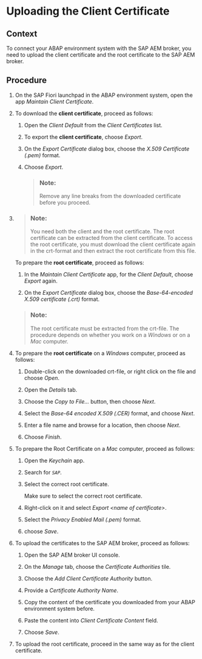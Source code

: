 <!-- loioe624ceabc64e49c2b6218e80dce815e5 -->

# Uploading the Client Certificate



## Context

To connect your ABAP environment system with the SAP AEM broker, you need to upload the client certificate and the root certificate to the SAP AEM broker.



## Procedure

1.  On the SAP Fiori launchpad in the ABAP environment system, open the app *Maintain Client Certificate*.

2.  To download the **client certificate**, proceed as follows:

    1.  Open the *Client Default* from the *Client Certificates* list.

    2.  To export the **client certificate**, choose *Export*.

    3.  On the *Export Certificate* dialog box, choose the *X.509 Certificate \(.pem\)* format.

    4.  Choose *Export*.

        > ### Note:  
        > Remove any line breaks from the downloaded certificate before you proceed.


3.  > ### Note:  
    > You need both the client and the root certificate. The root certificate can be extracted from the client certificate. To access the root certificate, you must download the client certificate again in the crt-format and then extract the root certificate from this file.

    To prepare the **root certificate**, proceed as follows:

    1.  In the *Maintain Client Certificate* app, for the *Client Default*, choose *Export* again.

    2.  On the *Export Certificate* dialog box, choose the *Base-64-encoded X.509 certificate \(.crt\)* format.


    > ### Note:  
    > The root certificate must be extracted from the crt-file. The procedure depends on whether you work on a *Windows* or on a *Mac* computer.

4.  To prepare the **root certificate** on a *Windows* computer, proceed as follows:

    1.  Double-click on the downloaded crt-file, or right click on the file and choose *Open*.

    2.  Open the *Details* tab.

    3.  Choose the *Copy to File...* button, then choose *Next*.

    4.  Select the *Base-64 encoded X.509 \(.CER\)* format, and choose *Next*.

    5.  Enter a file name and browse for a location, then choose *Next*.

    6.  Choose *Finish*.


5.  To prepare the Root Certificate on a *Mac* computer, proceed as follows:

    1.  Open the *Keychain* app.

    2.  Search for *`SAP`*.

    3.  Select the correct root certificate.

        Make sure to select the correct root certificate.

    4.  Right-click on it and select *Export <name of certificate\>*.

    5.  Select the *Privacy Enabled Mail \(.pem\)* format.

    6.  choose *Save*.


6.  To upload the certificates to the SAP AEM broker, proceed as follows:

    1.  Open the SAP AEM broker UI console.

    2.  On the *Manage* tab, choose the *Certificate Authorities* tile.

    3.  Choose the *Add Client Certificate Authority* button.

    4.  Provide a *Certificate Authority Name*.

    5.  Copy the content of the certificate you downloaded from your ABAP environment system before.

    6.  Paste the content into *Client Certificate Content* field.

    7.  Choose *Save*.


7.  To upload the root certificate, proceed in the same way as for the client certificate.


